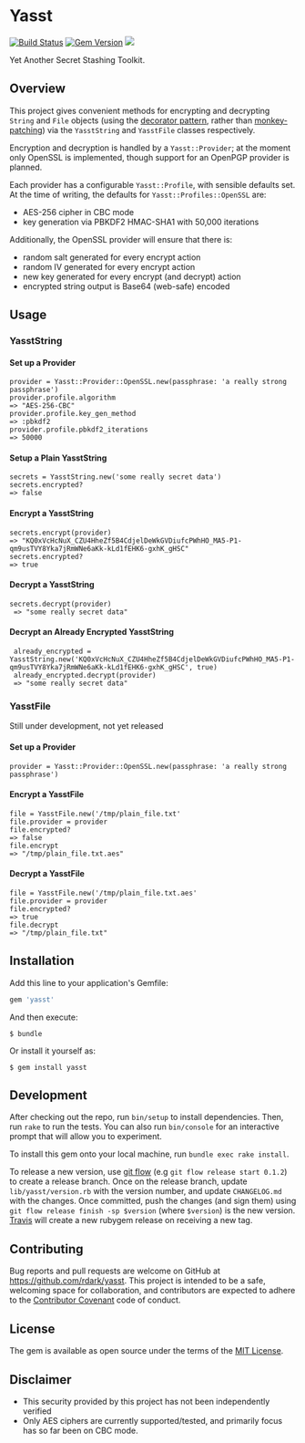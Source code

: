 # Yasst

[![Build Status](https://travis-ci.org/rdark/yasst.svg?branch=master)](https://travis-ci.org/rdark/yasst)
[![Gem Version](https://badge.fury.io/rb/yasst.svg)](https://badge.fury.io/rb/yasst)
![](http://ruby-gem-downloads-badge.herokuapp.com/yasst?type=total)

Yet Another Secret Stashing Toolkit.

## Overview

This project gives convenient methods for encrypting and decrypting `String`
and `File` objects (using the [decorator pattern][decorator_pattern], rather
than [monkey-patching][monkey_patching]) via the `YasstString` and `YasstFile`
classes respectively.

Encryption and decryption is handled by a `Yasst::Provider`; at the moment only
OpenSSL is implemented, though support for an OpenPGP provider is planned.

Each provider has a configurable `Yasst::Profile`, with sensible defaults set.
At the time of writing, the defaults for `Yasst::Profiles::OpenSSL` are:

* AES-256 cipher in CBC mode
* key generation via PBKDF2 HMAC-SHA1 with 50,000 iterations

Additionally, the OpenSSL provider will ensure that there is:

* random salt generated for every encrypt action
* random IV generated for every encrypt action
* new key generated for every encrypt (and decrypt) action
* encrypted string output is Base64 (web-safe) encoded

[decorator_pattern]: https://github.com/nslocum/design-patterns-in-ruby#decorator
[monkey_patching]: http://demonastery.org/2012/11/monkey-patching-in-ruby/

## Usage

### YasstString

#### Set up a Provider

    provider = Yasst::Provider::OpenSSL.new(passphrase: 'a really strong passphrase')
    provider.profile.algorithm
    => "AES-256-CBC"
    provider.profile.key_gen_method
    => :pbkdf2
    provider.profile.pbkdf2_iterations
    => 50000

#### Setup a Plain YasstString

    secrets = YasstString.new('some really secret data')
    secrets.encrypted?
    => false

#### Encrypt a YasstString

    secrets.encrypt(provider)
    => "KQ0xVcHcNuX_CZU4HheZf5B4CdjelDeWkGVDiufcPWhHO_MA5-P1-qm9usTVY8Yka7jRmWNe6aKk-kLd1fEHK6-gxhK_gHSC"
    secrets.encrypted?
    => true

#### Decrypt a YasstString

    secrets.decrypt(provider)
     => "some really secret data"

#### Decrypt an Already Encrypted YasstString

     already_encrypted = YasstString.new('KQ0xVcHcNuX_CZU4HheZf5B4CdjelDeWkGVDiufcPWhHO_MA5-P1-qm9usTVY8Yka7jRmWNe6aKk-kLd1fEHK6-gxhK_gHSC', true)
     already_encrypted.decrypt(provider)
     => "some really secret data" 

### YasstFile

Still under development, not yet released

#### Set up a Provider

    provider = Yasst::Provider::OpenSSL.new(passphrase: 'a really strong passphrase')
    
#### Encrypt a YasstFile

    file = YasstFile.new('/tmp/plain_file.txt'
    file.provider = provider
    file.encrypted?
    => false
    file.encrypt
    => "/tmp/plain_file.txt.aes"

#### Decrypt a YasstFile

    file = YasstFile.new('/tmp/plain_file.txt.aes'
    file.provider = provider
    file.encrypted?
    => true
    file.decrypt
    => "/tmp/plain_file.txt"

## Installation

Add this line to your application's Gemfile:

```ruby
gem 'yasst'
```

And then execute:

    $ bundle

Or install it yourself as:

    $ gem install yasst

## Development

After checking out the repo, run `bin/setup` to install dependencies. Then, run
`rake` to run the tests. You can also run `bin/console` for an interactive
prompt that will allow you to experiment.

To install this gem onto your local machine, run `bundle exec rake install`.

To release a new version, use [git flow][git_flow] (e.g `git flow release start
0.1.2`) to create a release branch.  Once on the release branch, update
`lib/yasst/version.rb` with the version number, and update `CHANGELOG.md` with
the changes. Once committed, push the changes (and sign them) using `git flow
release finish -sp $version` (where `$version`) is the new version.
[Travis][travis_yasst] will create a new rubygem release on receiving a new
tag.

[travis_yasst]: https://travis-ci.org/rdark/yasst
[git_flow]: http://nvie.com/posts/a-successful-git-branching-model/

## Contributing

Bug reports and pull requests are welcome on GitHub at https://github.com/rdark/yasst. This project is intended to be a safe, welcoming space for collaboration, and contributors are expected to adhere to the [Contributor Covenant](contributor-covenant.org) code of conduct.


## License

The gem is available as open source under the terms of the [MIT License](http://opensource.org/licenses/MIT).

## Disclaimer

* This security provided by this project has not been independently verified
* Only AES ciphers are currently supported/tested, and primarily focus has so
  far been on CBC mode.

